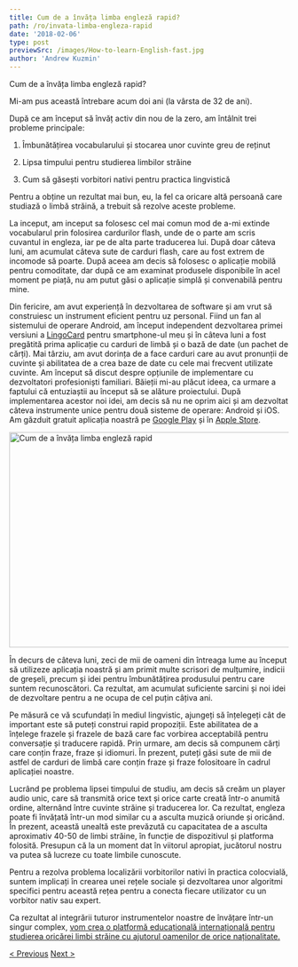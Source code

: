 ```yaml
---
title: Cum de a învăța limba engleză rapid?
path: /ro/invata-limba-engleza-rapid
date: '2018-02-06'
type: post
previewSrc: /images/How-to-learn-English-fast.jpg
author: 'Andrew Kuzmin'
---
```


Cum de a învăța limba engleză rapid?

Mi-am pus această întrebare acum doi ani (la vârsta de 32 de ani).

După ce am început să învăț activ din nou de la zero, am întâlnit trei probleme principale:

1. Îmbunătățirea vocabularului și stocarea unor cuvinte greu de reținut

2. Lipsa timpului pentru studierea limbilor străine

3. Cum să găsești vorbitori nativi pentru practica lingvistică

Pentru a obține un rezultat mai bun, eu, la fel ca oricare altă persoană care studiază o limbă străină, a trebuit să rezolve aceste probleme.

La inceput, am inceput sa folosesc cel mai comun mod de a-mi extinde vocabularul prin folosirea cardurilor flash, unde de o parte am scris cuvantul in engleza, iar pe de alta parte traducerea lui. După doar câteva luni, am acumulat câteva sute de carduri flash, care au fost extrem de incomode să poarte. După aceea am decis să folosesc o aplicație mobilă pentru comoditate, dar după ce am examinat produsele disponibile în acel moment pe piață, nu am putut găsi o aplicație simplă și convenabilă pentru mine.

Din fericire, am avut experiență în dezvoltarea de software și am vrut să construiesc un instrument eficient pentru uz personal. Fiind un fan al sistemului de operare Android, am început independent dezvoltarea primei versiuni a <a href="https://lingocard.com">LingoCard</a> pentru smartphone-ul meu și în câteva luni a fost pregătită prima aplicație cu carduri de limbă și o bază de date (un pachet de cărți). Mai târziu, am avut dorința de a face carduri care au avut pronunții de cuvinte și abilitatea de a crea baze de date cu cele mai frecvent utilizate cuvinte. Am început să discut despre opțiunile de implementare cu dezvoltatori profesioniști familiari. Băieții mi-au plăcut ideea, ca urmare a faptului că entuziaștii au început să se alăture proiectului. După implementarea acestor noi idei, am decis să nu ne oprim aici și am dezvoltat câteva instrumente unice pentru două sisteme de operare: Android și iOS. Am găzduit gratuit aplicația noastră pe <a href="https://play.google.com/store/apps/details?id=com.lingocard.lingocard">Google Play</a> și în <a href="https://itunes.apple.com/us/app/lingocard/id1217076835?mt=8">Apple Store</a>.

<img class="aligncenter wp-image-5587" src="../images/2018/01/LigoCard-App-small.png" alt="Cum de a învăța limba engleză rapid" width="973" height="388" />

În decurs de câteva luni, zeci de mii de oameni din întreaga lume au început să utilizeze aplicația noastră și am primit multe scrisori de mulțumire, indicii de greșeli, precum și idei pentru îmbunătățirea produsului pentru care suntem recunoscători. Ca rezultat, am acumulat suficiente sarcini și noi idei de dezvoltare pentru a ne ocupa de cel puțin câțiva ani.

Pe măsură ce vă scufundați în mediul lingvistic, ajungeți să înțelegeți cât de important este să puteți construi rapid propoziții. Este abilitatea de a înțelege frazele și frazele de bază care fac vorbirea acceptabilă pentru conversație și traducere rapidă. Prin urmare, am decis să compunem cărți care conțin fraze, fraze și idiomuri. În prezent, puteți găsi sute de mii de astfel de carduri de limbă care conțin fraze și fraze folositoare în cadrul aplicației noastre.

Lucrând pe problema lipsei timpului de studiu, am decis să creăm un player audio unic, care să transmită orice text și orice carte creată într-o anumită ordine, alternând între cuvinte străine și traducerea lor. Ca rezultat, engleza poate fi învățată într-un mod similar cu a asculta muzică oriunde și oricând. În prezent, această unealtă este prevăzută cu capacitatea de a asculta aproximativ 40-50 de limbi străine, în funcție de dispozitivul și platforma folosită. Presupun că la un moment dat în viitorul apropiat, jucătorul nostru va putea să lucreze cu toate limbile cunoscute.

Pentru a rezolva problema localizării vorbitorilor nativi în practica colocvială, suntem implicați în crearea unei rețele sociale și dezvoltarea unor algoritmi specifici pentru această rețea pentru a conecta fiecare utilizator cu un vorbitor nativ sau expert.

Ca rezultat al integrării tuturor instrumentelor noastre de învățare într-un singur complex, <a href="https://lingocard.com">vom crea o platformă educațională internațională pentru studierea oricărei limbi străine cu ajutorul oamenilor de orice naționalitate.</a>

<a href="/ro/cum-sa-gasiti-vorbitori-nativi-pentru-practica-lingvistica">< Previous</a> <a href="/ro/imbunatateste-vocabularul">Next ></a>
